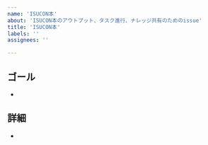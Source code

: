 ```yaml
---
name: 'ISUCON本'
about: 'ISUCON本のアウトプット、タスク進行、ナレッジ共有のためのissue'
title: 'ISUCON本'
labels: ''
assignees: ''

---
```


## ゴール
- 

## 詳細
- 
